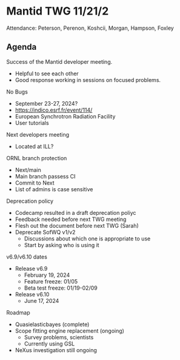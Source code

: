 # Mantid TWG 11/21/2
Attendance:
Peterson, Perenon, Koshcii, Morgan, Hampson, Foxley

## Agenda
Success of the Mantid developer meeting.
- Helpful to see each other
- Good response working in sessions on focused problems.

No Bugs
- September 23-27, 2024?
- https://indico.esrf.fr/event/114/
- European Synchrotron Radiation Facility
- User tutorials

Next developers meeting
- Located at ILL?
  
ORNL branch protection
- Next/main
- Main branch passess CI
- Commit to Next
- List of admins is case sensitive
  
Deprecation policy
- Codecamp resulted in a draft deprecation poliyc
- Feedback needed before next TWG meeting
- Flesh out the document before next TWG (Sarah)
- Deprecate SofWQ v1/v2
  - Discussions about which one is appropriate to use
  - Start by asking who is using it
    
v6.9/v6.10 dates
- Release v6.9
   - February 19, 2024
   - Feature freeze: 01/05
   - Beta test freeze: 01/19-02/09
- Release v6.10
   - June 17, 2024
     
Roadmap
- Quasielasticbayes (complete)
- Scope fitting engine replacement (ongoing)
  - Survey problems, scientists
  - Currently using GSL
- NeXus investigation still ongoing
